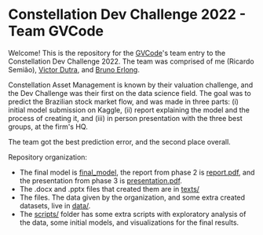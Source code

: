 # Constellation Dev Challenge 2022 - Team GVCode

Welcome! This is the repository for the [GVCode](https://www.linkedin.com/company/fgvcode/)'s team entry to the Constellation Dev Challenge 2022. The team was comprised of me (Ricardo Semião), [Victor Dutra](https://www.linkedin.com/in/victorlaubedutra/), and [Bruno Erlong](https://www.linkedin.com/in/bruno-ting-erlong-a12479224/).

Constellation Asset Management is known by their valuation challenge, and the Dev Challenge was their first on the data science field. The goal was to predict the Brazilian stock market flow, and was made in three parts: (i) initial model submission on Kaggle, (ii) report explaining the model and the process of creating it, and (iii) in person presentation with the three best groups, at the firm's HQ.

The team got the best prediction error, and the second place overall.

Repository organization:

- The final model is [final_model](final_model.ipynb), the report from phase 2 is [report.pdf](report.pdf), and the presentation from phase 3 is [presentation.pdf](presentation.pdf).
- The .docx and .pptx files that created them are in [texts/](texts/)
- The files. The data given by the organization, and some extra created datasets, live in [data/](data/).
- The [scripts/](scripts) folder has some extra scripts with exploratory analysis of the data, some initial models, and visualizations for the final results.
